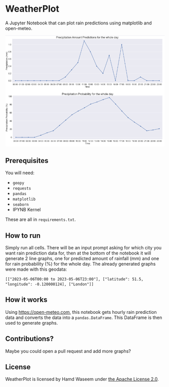 # WeatherPlot
A Jupyter Notebook that can plot rain predictions using matplotlib and open-meteo.

<img src="https://github.com/hamdivazim/WeatherPlot/raw/main/screenshot.png">

## Prerequisites
You will need:
* `geopy`
* `requests`
* `pandas`
* `matplotlib`
* `seaborn`
* IPYNB Kernel

These are all in `requirements.txt`.

## How to run
Simply run all cells. There will be an input prompt asking for which city you want rain prediction data for, then at the bottom of the notebook it will generate 2 line graphs, one for predicted amount of rainfall (mm) and one for rain probability (%) for the whole day. The already generated graphs were made with this geodata:
```
[["2023-05-06T00:00 to 2023-05-06T23:00"], ["latitude": 51.5, "longitude": -0.120000124], ["London"]]
```

## How it works
Using https://open-meteo.com, this notebook gets hourly rain prediction data and converts the data into a `pandas.DataFrame`. This DataFrame is then used to generate graphs.

## Contributions?
Maybe you could open a pull request and add more graphs?

## License
WeatherPlot is licensed by Hamd Waseem under [the Apache License 2.0](https://github.com/hamdivazim/WeatherPlot/blob/main/LICENSE).
